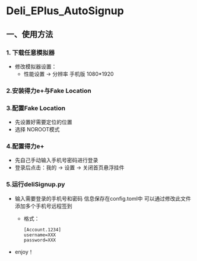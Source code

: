# Deli_EPlus_AutoSignup 

## 一、使用方法
### 1. 下载任意模拟器
* 修改模拟器设置：
  * 性能设置 -> 分辨率 手机版 1080*1920
  
### 2.安装得力e+与Fake Location
### 3.配置Fake Location
* 先设置好需要定位的位置
* 选择 NOROOT模式

### 4.配置得力e+
*  先自己手动输入手机号密码进行登录
*  登录后点击：我的 -> 设置 -> 关闭首页悬浮挂件
  
### 5.运行deliSignup.py
* 输入需要登录的手机号和密码 信息保存在config.toml中 可以通过修改此文件 添加多个手机号远程签到
  * 格式：
  
        [Account.1234]
        username=XXX
        password=XXX
* enjoy！
